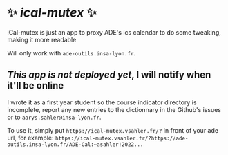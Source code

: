 # ✨ ***ical-mutex*** ✨

iCal-mutex is just an app to proxy ADE's ics calendar to do some tweaking, making it more readable

Will only work with `ade-outils.insa-lyon.fr`.

## ***This app is not deployed yet***, I will notify when it'll be online

I wrote it as a first year student so the course indicator directory is incomplete, report any new entries to the dictionnary in the Github's issues or to `aarys.sahler@insa-lyon.fr`.

To use it, simply put `https://ical-mutex.vsahler.fr/?` in front of your ade url, for example: `https://ical-mutex.vsahler.fr/?https://ade-outils.insa-lyon.fr/ADE-Cal:~asahler!2022...`
